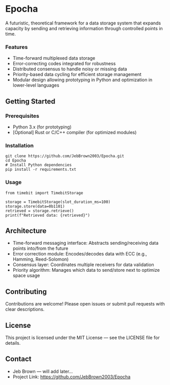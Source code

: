 # Epocha
A futuristic, theoretical framework for a data storage system that expands capacity by sending and retrieving information through controlled points in time.

### Features

- Time-forward multiplexed data storage
- Error-correcting codes integrated for robustness
- Distributed consensus to handle noisy or missing data
- Priority-based data cycling for efficient storage management
- Modular design allowing prototyping in Python and optimization in lower-level languages

## Getting Started

### Prerequisites
- Python 3.x (for prototyping)
- [Optional] Rust or C/C++ compiler (for optimized modules)

### Installation

```
git clone https://github.com/JebBrown2003/Epocha.git
cd Epocha
# Install Python dependencies
pip install -r requirements.txt
```

### Usage

```
from timebit import TimebitStorage

storage = TimebitStorage(slot_duration_ms=100)
storage.store(data=0b1101)
retrieved = storage.retrieve()
print(f"Retrieved data: {retrieved}")
```

## Architecture

- Time-forward messaging interface: Abstracts sending/receiving data points into/from the future
- Error correction module: Encodes/decodes data with ECC (e.g., Hamming, Reed-Solomon)
- Consensus layer: Coordinates multiple receivers for data validation
- Priority algorithm: Manages which data to send/store next to optimize space usage

## Contributing

Contributions are welcome! Please open issues or submit pull requests with clear descriptions.

## License

This project is licensed under the MIT License — see the LICENSE file for details.

## Contact

- Jeb Brown — will add later...
- Project Link: https://github.com/JebBrown2003/Epocha
